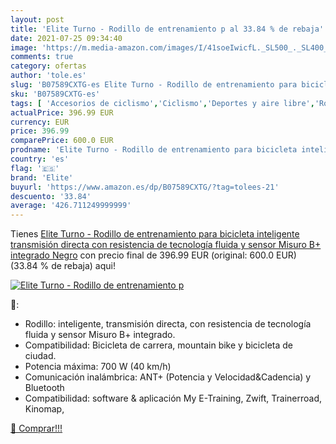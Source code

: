 ```yaml
---
layout: post
title: 'Elite Turno - Rodillo de entrenamiento p al 33.84 % de rebaja'
date: 2021-07-25 09:34:40
image: 'https://m.media-amazon.com/images/I/41soeIwicfL._SL500_._SL400_.jpg'
comments: true
category: ofertas
author: 'tole.es'
slug: 'B07589CXTG-es Elite Turno - Rodillo de entrenamiento para bicicleta...'
sku: 'B07589CXTG-es'
tags: [ 'Accesorios de ciclismo','Ciclismo','Deportes y aire libre','Rodillos para bicicletas','Ropa y equipo para deportes','bicicleta','elite', ]
actualPrice: 396.99 EUR
currency: EUR
price: 396.99
comparePrice: 600.0 EUR
prodname: 'Elite Turno - Rodillo de entrenamiento para bicicleta inteligente  transmisión directa  con resistencia de tecnología fluida y sensor Misuro B+ integrado  Negro'
country: 'es'
flag: '🇪🇸'
brand: 'Elite'
buyurl: 'https://www.amazon.es/dp/B07589CXTG/?tag=tolees-21'
descuento: '33.84'
average: '426.711249999999'
---
```


Tienes [Elite Turno - Rodillo de entrenamiento para bicicleta inteligente  transmisión directa  con resistencia de tecnología fluida y sensor Misuro B+ integrado  Negro](https://www.amazon.es/dp/B07589CXTG/?tag=tolees-21) con precio final de  396.99 EUR (original: 600.0 EUR) (33.84 %  de rebaja) aqui!

[![Elite Turno - Rodillo de entrenamiento p](https://m.media-amazon.com/images/I/41soeIwicfL._SL500_._SL400_.jpg)](https://www.amazon.es/dp/B07589CXTG/?tag=tolees-21)

🔎:

- Rodillo: inteligente, transmisión directa, con resistencia de tecnología fluida y sensor Misuro B+ integrado.
- Compatibilidad: Bicicleta de carrera, mountain bike y bicicleta de ciudad.
- Potencia máxima: 700 W (40 km/h)
- Comunicación inalámbrica: ANT+ (Potencia y Velocidad&Cadencia) y Bluetooth
- Compatibilidad: software & aplicación My E-Training, Zwift, Trainerroad, Kinomap,

[🛒 Comprar!!!](https://www.amazon.es/dp/B07589CXTG/?tag=tolees-21)
